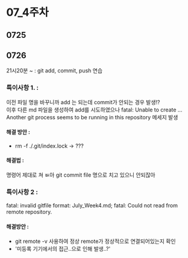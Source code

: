 # 07_4주차

## 0725

## 0726

21시20분 ~ : git add, commit, push 연습

### 특이사항 1. : 
이전 파일 명을 바꾸니까 add 는 되는데 commit가 안되는 경우 발생!?  
이후 다른 md 파일을 생성하여 add를 시도하였으나 fatal: Unable to create ... Another git process seems to be running in this repository 메세지 발생
#### 해결 방안 : 
- rm -f ./.git/index.lock -> ???
#### 해결법 : 
명령어 제대로 쳐 ㅄ아 git commit file 명으로 치고 있으니 안되잖아

### 특이사항 2 : 
fatal: invalid gitfile format: July_Week4.md; fatal: Could not read from remote repository.
#### 해결방안 : 
- git remote -v 사용하여 정상 remote가 정상적으로 연결되어있는지 확인
- '미등록 기기에서의 접근..으로 인해 발생..?'

